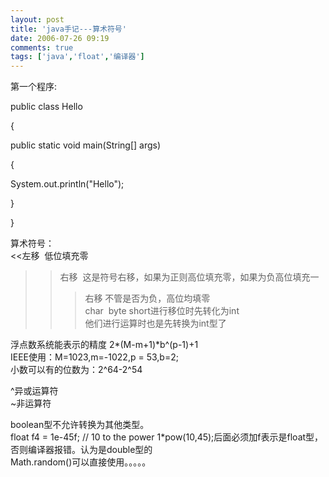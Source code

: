 ```yaml
---
layout: post
title: 'java手记---算术符号'
date: 2006-07-26 09:19
comments: true
tags: ['java','float','编译器']
---
```


第一个程序:

public class Hello

{

public static void main(String[] args)

{

System.out.println("Hello");

}

}

算术符号：  
<<左移  低位填充零  
>>右移  这是符号右移，如果为正则高位填充零，如果为负高位填充一  
>>>右移 不管是否为负，高位均填零  
char  byte short进行移位时先转化为int  
他们进行运算时也是先转换为int型了

浮点数系统能表示的精度 2*(M-m+1)*b^(p-1)+1  
IEEE使用：M=1023,m=-1022,p = 53,b=2;  
小数可以有的位数为：2^64-2^54

^异或运算符  
~非运算符

boolean型不允许转换为其他类型。  
float f4 = 1e-45f; // 10 to the power
1*pow(10,45);后面必须加f表示是float型，否则编译器报错。认为是double型的  
Math.random()可以直接使用。。。。。

